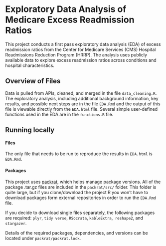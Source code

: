# Exploratory Data Analysis of Medicare Excess Readmission Ratios

This project conducts a first pass exploratory data analysis (EDA) of excess readmission ratios from the Center for Medicare Services (CMS) Hospital Readmissions Reduction Program (HRRP). The analysis uses publicly available data to explore excess readmission ratios across conditions and hospital characteristics. 

## Overview of Files

Data is pulled from APIs, cleaned, and merged in the file `data_cleaning.R`. The exploratory analysis, including additional background information, key results, and possible next steps are in the file `EDA.Rmd` and the output of this file is viewable directly from the `EDA.html` file. Several simple user-defined functions used in the EDA are in the `functions.R` file.

## Running locally

#### Files
The only file that needs to be run to reproduce the results in `EDA.html` is `EDA.Rmd`. 

#### Packages 
This project uses [packrat](https://rstudio.github.io/packrat/), which helps manage package versions. All of the package .tar.gz files are included in the `packrat/src/` folder. This folder is quite large, but if you clone/download the project R you won’t have to download packages form external repositories in order to run the `EDA.Rmd` file. 

If you decide to download single files separately, the following packages are required: `plyr`, `tidy verse`, `RSocrata`, `kableExtra`,` reshape2`, and `stargazer`. 

Details of the required packages, dependencies, and versions can be located under `packrat/packrat.lock`. 
